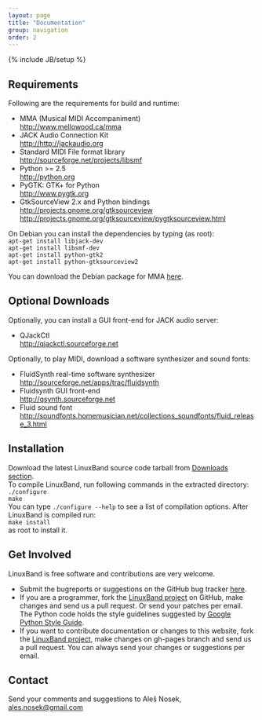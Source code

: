```yaml
---
layout: page
title: "Documentation"
group: navigation
order: 2
---
```

{% include JB/setup %}
## Requirements
Following are the requirements for build and runtime:

*  MMA (Musical MIDI Accompaniment)<br />
<http://www.mellowood.ca/mma>
*  JACK Audio Connection Kit<br />
<http://http://jackaudio.org>
*  Standard MIDI File format library<br />
<http://sourceforge.net/projects/libsmf>
*  Python >= 2.5 <br />
<http://python.org>
*  PyGTK: GTK+ for Python<br />
<http://www.pygtk.org>
*  GtkSourceView 2.x and Python bindings<br />
<http://projects.gnome.org/gtksourceview><br />
<http://projects.gnome.org/gtksourceview/pygtksourceview.html>

On Debian you can install the dependencies by typing (as root):<br />
`apt-get install libjack-dev`<br />
`apt-get install libsmf-dev`<br />
`apt-get install python-gtk2`<br />
`apt-get install python-gtksourceview2`<br />

You can download the Debian package for MMA <a href="http://www.mellowood.ca/mma/downloads.html">here</a>.

## Optional Downloads
Optionally, you can install a GUI front-end for JACK audio server:

*  QJackCtl<br />
<http://qjackctl.sourceforge.net>

Optionally, to play MIDI, download a software synthesizer and sound fonts:<br />

*  FluidSynth real-time software synthesizer<br />
<http://sourceforge.net/apps/trac/fluidsynth>
*  Fluidsynth GUI front-end<br />
<http://qsynth.sourceforge.net>
* Fluid sound font<br />
<http://soundfonts.homemusician.net/collections_soundfonts/fluid_release_3.html>

## Installation
Download the latest LinuxBand source code tarball from <a href="downloads.html">Downloads section</a>.<br />
To compile LinuxBand, run following commands in the extracted directory:<br />
`./configure`<br />
`make`<br />
You can type `./configure --help` to see a list of compilation options. After LinuxBand is compiled run:<br />
`make install`<br />
as root to install it.

## Get Involved
LinuxBand is free software and contributions are very welcome.

*  Submit the bugreports or suggestions on the GitHub bug tracker <a href="https://github.com/noseka1/linuxband/issues">here</a>.
*  If you are a programmer, fork the <a href="https://github.com/noseka1/linuxband">LinuxBand project</a> on GitHub, make changes and send us a pull request. Or send your patches per email.
   The Python code holds the style guidelines suggested by <a href="http://google-styleguide.googlecode.com/svn/trunk/pyguide.html">Google Python Style Guide</a>.
*  If you want to contribute documentation or changes to this website, fork the <a href="https://github.com/noseka1/linuxband/tree/gh-pages">LinuxBand project</a>, make changes on  gh-pages branch and send us a pull request. You can always send your changes or suggestions per email.

## Contact
Send your comments and suggestions to Aleš Nosek, <a href="mailto:ales.nosek@gmail.com">ales.nosek@gmail.com</a>
